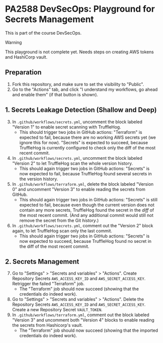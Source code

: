 # PA2588 DevSecOps: Playground for Secrets Management

This is part of the course DevSecOps.

> [!WARNING]
> This playground is not complete yet. Needs steps on creating AWS tokens and HashiCorp vault.

## Preparation

  1. Fork this repository, and make sure to set the visibility to "Public".
  2. Go to the "Actions" tab, and click "I understand my workflows, go ahead and enable them" (if that button is shown).


## 1. Secrets Leakage Detection (Shallow and Deep)

  3. In `.github/workflows/secrets.yml`, uncomment the block labeled "Version 1" to enable secret scanning with TruffleHog.
     * This should trigger two jobs in GitHub actions:
       "Terraform" is expected to fail, because there are no working AWS secrets yet (we ignore this for now).
       "Secrets" is expected to succeed, because TruffleHog is currently configured to check only the diff of the most recent commit.
  4. In `.github/workflows/secrets.yml`, uncomment the block labeled "Version 2" to let TruffleHog scan the whole version history.
     * This should again trigger two jobs in GitHub actions:
       "Secrets" is now expected to fail, because TruffleHog found several secrets in the version history.
  5. In `.github/workflows/terraform.yml`, delete the block labeled "Version 0" and uncomment "Version 3" to enable reading the secrets from GitHub.
     * This should again trigger two jobs in GitHub actions:
       "Secrets" is still expected to fail, because even though the current version does not contain any more secrets, TruffleHog found the secret in the _diff_ of the most recent commit. (And any additional commit would still not remove the secret from the Git _history_.)
  6. In `.github/workflows/secrets.yml`, comment out the "Version 2" block again, to let TruffleHog scan only the last commit.
     * This should again trigger two jobs in GitHub actions:
       "Secrets" is now expected to succeed, because TruffleHog found no secret in the diff of the most recent commit.


## 2. Secrets Management

  7. Go to "Settings" > "Secrets and variables" > "Actions".
     Create Repository Secrets `AWS_ACCESS_KEY_ID` and `AWS_SECRET_ACCESS_KEY`.
     Retrigger the failed "Terraform" job.
     * The "Terraform" job should now succeed (showing that the credentials do indeed work).
  8. Go to "Settings" > "Secrets and variables" > "Actions".
     Delete the Repository Secrets `AWS_ACCESS_KEY_ID` and `AWS_SECRET_ACCESS_KEY`.
     Create a new Repository Secret `VAULT_TOKEN`.
  9. In `.github/workflows/terraform.yml`, comment out the block labeled "Version 3" and uncomment both "Version 4" blocks to enable reading the secrets from Hashicorp's vault.
     * The "Terraform" job should now succeed (showing that the imported credentials do indeed work).
